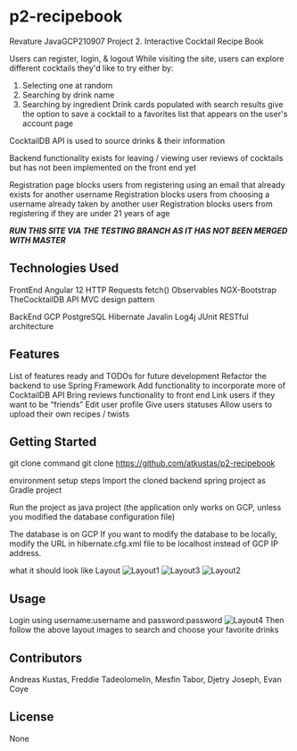 # p2-recipebook
Revature JavaGCP210907 Project 2. Interactive Cocktail Recipe Book

Users can register, login, & logout
While visiting the site, users can explore different cocktails they'd like to try either by:
  1) Selecting one at random
  2) Searching by drink name
  3) Searching by ingredient
Drink cards populated with search results give the option to save a cocktail to a favorites list that appears on the user's account page

CocktailDB API is used to source drinks & their information

Backend functionality exists for leaving / viewing user reviews of cocktails but has not been implemented on the front end yet

Registration page blocks users from registering using an email that already exists for another username
Registration blocks users from choosing a username already taken by another user
Registration blocks users from registering if they are under 21 years of age

***RUN THIS SITE VIA THE TESTING BRANCH AS IT HAS NOT BEEN MERGED WITH MASTER***
## Technologies Used
FrontEnd
  Angular 12
    HTTP Requests
    fetch()
    Observables
    NGX-Bootstrap
    TheCocktailDB API
    MVC design pattern

  BackEnd
    GCP PostgreSQL
    Hibernate
    Javalin
    Log4j
    JUnit
    RESTful architecture


## Features
List of features ready and TODOs for future development
    Refactor the backend to use Spring Framework
    Add functionality to incorporate more of CocktailDB API
    Bring reviews functionality to front end
    Link users if they want to be “friends”
    Edit user profile
    Give users statuses
    Allow users to upload their own recipes / twists
## Getting Started

git clone command
  git clone https://github.com/atkustas/p2-recipebook

environment setup steps
  Import the cloned backend spring project as Gradle project
  
  Run the project as java project (the application only works on GCP, unless you modified the database configuration file)
  
  The database is on GCP If you want to modify the database to be locally, modify the URL in hibernate.cfg.xml file to be localhost instead of GCP IP address.

what it should look like
Layout
![Layout1](https://user-images.githubusercontent.com/44088080/139850686-cd91cf9a-138e-4163-ba4f-af7bdbf26378.png)
![Layout3](https://user-images.githubusercontent.com/44088080/139851271-691bedcb-cfdb-49ab-9c9f-7dcf68f0801a.png)
![Layout2](https://user-images.githubusercontent.com/44088080/139851247-e74f992e-445c-4f16-b750-06bbadc8c526.png)

## Usage
Login using username:username and password:password
![Layout4](https://user-images.githubusercontent.com/44088080/139921536-c5fb8ef8-d081-455d-be19-74c1c46ef2a0.png)
Then follow the above layout images to search and choose your favorite drinks
## Contributors
Andreas Kustas, Freddie Tadeolomelin, Mesfin Tabor, Djetry Joseph, Evan Coye
## License
None

